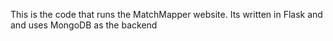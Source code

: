 This is the code that runs the MatchMapper website. Its written in Flask and 
and uses MongoDB as the backend